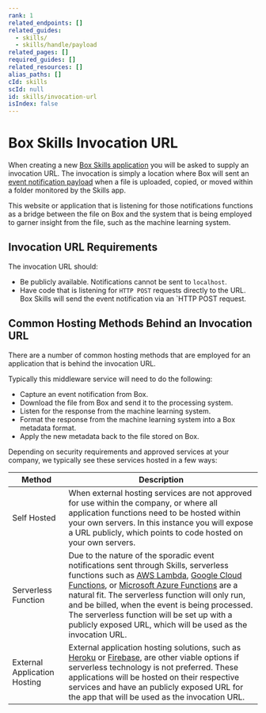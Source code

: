 ```yaml
---
rank: 1
related_endpoints: []
related_guides:
  - skills/
  - skills/handle/payload
related_pages: []
required_guides: []
related_resources: []
alias_paths: []
cId: skills
scId: null
id: skills/invocation-url
isIndex: false
---
```


# Box Skills Invocation URL

When creating a new
[Box Skills application](guide://applications/custom-skills) you will be asked
to supply an invocation URL. The invocation is simply a location where Box will
sent an [event notification payload](guide://skills/handle/payload) when a file
is uploaded, copied, or moved within a folder monitored by the Skills app.

This website or application that is listening for those notifications functions
as a bridge between the file on Box and the system that is being employed to
garner insight from the file, such as the machine learning system.

## Invocation URL Requirements

The invocation URL should:

- Be publicly available. Notifications cannot be sent to `localhost`.
- Have code that is listening for `HTTP POST` requests directly to the URL. Box
  Skills will send the event notification via an `HTTP POST request.

## Common Hosting Methods Behind an Invocation URL

There are a number of common hosting methods that are employed for an
application that is behind the invocation URL.

Typically this middleware service will need to do the following:

- Capture an event notification from Box.
- Download the file from Box and send it to the processing system.
- Listen for the response from the machine learning system.
- Format the response from the machine learning system into a Box metadata
  format.
- Apply the new metadata back to the file stored on Box.

Depending on security requirements and approved services at your company, we
typically see these services hosted in a few ways:

<!-- markdownlint-disable line-length -->

| Method                       | Description                                                                                                                                                                                                                                                                                                                                                                                                                                             |
| ---------------------------- | ------------------------------------------------------------------------------------------------------------------------------------------------------------------------------------------------------------------------------------------------------------------------------------------------------------------------------------------------------------------------------------------------------------------------------------------------------- |
| Self Hosted                  | When external hosting services are not approved for use within the company, or where all application functions need to be hosted within your own servers. In this instance you will expose a URL publicly, which points to code hosted on your own servers.                                                                                                                                                                                             |
| Serverless Function          | Due to the nature of the sporadic event notifications sent through Skills, serverless functions such as [AWS Lambda][aws_lambda], [Google Cloud Functions][google_functions], or [Microsoft Azure Functions][azure_functions] are a natural fit. The serverless function will only run, and be billed, when the event is being processed. The serverless function will be set up with a publicly exposed URL, which will be used as the invocation URL. |
| External Application Hosting | External application hosting solutions, such as [Heroku][heroku] or [Firebase][firebase], are other viable options if serverless technology is not preferred. These applications will be hosted on their respective services and have an publicly exposed URL for the app that will be used as the invocation URL.                                                                                                                                      |

<!-- markdownlint-enable line-length -->

[aws_lambda]: https://aws.amazon.com/lambda/
[google_functions]: https://cloud.google.com/functions/
[azure_functions]: https://azure.microsoft.com/en-us/services/functions/
[heroku]: https://www.heroku.com/
[firebase]: https://firebase.google.com/
